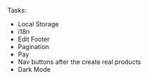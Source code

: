 Tasks:

- Local Storage
- i18n
- Edit Footer
- Pagination
- Pay
- Nav buttons after the create real products
- Dark Mode
